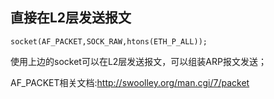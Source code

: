 ## 直接在L2层发送报文
```
socket(AF_PACKET,SOCK_RAW,htons(ETH_P_ALL));
```

使用上边的socket可以在L2层发送报文，可以组装ARP报文发送；

AF_PACKET相关文档:http://swoolley.org/man.cgi/7/packet